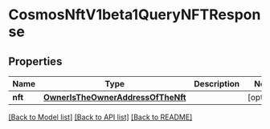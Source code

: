 # CosmosNftV1beta1QueryNFTResponse

## Properties
Name | Type | Description | Notes
------------ | ------------- | ------------- | -------------
**nft** | [**OwnerIsTheOwnerAddressOfTheNft**](OwnerIsTheOwnerAddressOfTheNft.md) |  | [optional] 

[[Back to Model list]](../README.md#documentation-for-models) [[Back to API list]](../README.md#documentation-for-api-endpoints) [[Back to README]](../README.md)

